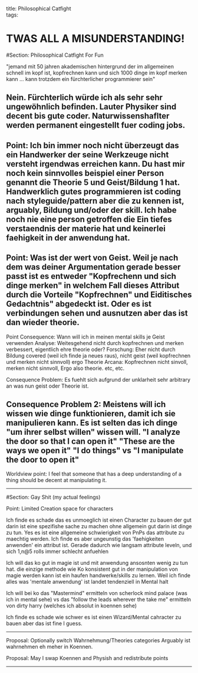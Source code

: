 title: Philosophical Catfight  
tags:   
# TWAS ALL A MISUNDERSTANDING!

#Section: Philosophical Catfight For Fun

"jemand mit 50 jahren akademischen hintergrund der im allgemeinen schnell im kopf ist, kopfrechnen kann und sich 1000 dinge im kopf merken kann ... kann trotzdem ein fürchterlicher programmierer sein"

Nein. Fürchterlich würde ich als sehr sehr ungewöhnlich befinden. Lauter Physiker sind decent bis gute coder. Naturwissenshaflter werden permanent eingestellt fuer coding jobs. 
------
Point: Ich bin immer noch nicht überzeugt das ein Handwerker der seine Werkzeuge nicht versteht irgendwas erreichen kann.
Du hast mir noch kein sinnvolles beispiel einer Person genannt die Theorie 5 und Geist/Bildung 1 hat.
Handwerklich gutes programmieren ist coding nach styleguide/pattern aber die zu kennen ist, arguably, Bildung und/oder der skill.
Ich habe noch nie eine person getroffen die Ein tiefes verstaendnis der materie hat und keinerlei faehigkeit in der anwendung hat. 
-----
Point: Was ist der wert von Geist. 
Weil je nach dem was deiner Argumentation gerade besser passt ist es entweder "Kopfrechenn und sich dinge merken" in welchem Fall dieses Attribut durch die Vorteile "Kopfrechnen" und Eiditisches Gedachtnis" abgedeckt ist.
Oder es ist verbindungen sehen und ausnutzen aber das ist dan wieder theorie.
----
Point Consequence: Wann will ich in meinen mental skills je Geist verwenden
Analyse: Weitesgehend nicht durch kopfrechnen und merken verbessert, eigentlich ehre theorie oder?
Forschung: Eher nicht durch Bildung covered (weil ich finde ja neues raus), nicht geist (weil kopfrechnen und merken nicht sinnvoll) ergo Theorie
Arcana: Kopfrechnen nicht sinvoll, merken nicht sinnvoll, Ergo also theorie.
etc, etc. 

Consequence Problem: Es fuehlt sich aufgrund der unklarheit sehr arbitrary an was nun geist oder Theorie ist.

Consequence Problem 2: Meistens will ich wissen wie dinge funktionieren, damit ich sie manipulieren kann. Es ist selten das ich dinge "um ihrer selbst willen" wissen will.
"I analyze the door so that I can open it" "These are the ways we open it" "I do things"
vs
"I manipulate the door to open it"
-----

Worldview point: I feel that someone that has a deep understanding of a thing should be decent at manipulating it.

-----

#Section: Gay Shit (my actual feelings)

Point: Limited Creation space for characters

Ich finde es schade das es unmoeglich ist einen Character zu bauen der gut darin ist eine spezifishe sache zu machen ohne allgemein gut darin ist dinge zu tun.
Yes es ist eine allgemeine schwierigkeit von PnPs das attribute zu maechtig werden.
Ich finde es aber ungeunstig das 'faehigkeiten anwenden' ein attribut ist.
Gerade dadurch wie langsam attribute leveln, und sich 1,n@5 rolls immer schlecht anfuehlen 

Ich will das ko gut in magie ist und mit anwendung ansosnten wenig zu tun hat. die einzige methode wie Ko konsistent gut in der manipulation von magie werden kann ist ein haufen handwerke/skills zu lernen.
Weil ich finde alles was 'mentale anwendung' ist landet tendenziell in Mental halt

Ich will bei ko das "Mastermind" ermitteln von scherlock mind palace (was ich in mental sehe) vs das "follow the leads wherever the take me" ermitteln von dirty harry (welches ich absolut in koennen sehe)

Ich finde es schade wie schwer es ist einen Wizard/Mental cahracter zu bauen aber das ist fine I guess.

----

Proposal: Optionally switch Wahrnehmung/Theories categories
Arguably ist wahrnehmen eh meher in Koennen.

Proposal: May I swap Koennen and Physish and redistribute points

----
